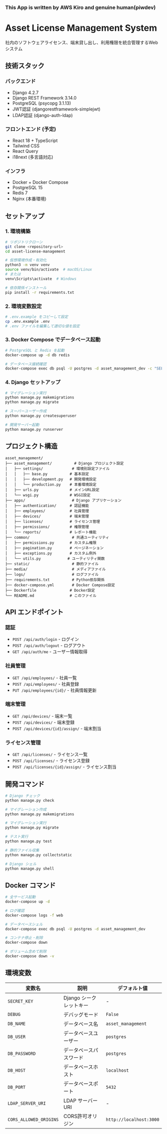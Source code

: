### This App is written by AWS Kiro and genuine human(piwdev)

# Asset License Management System

社内のソフトウェアライセンス、端末貸し出し、利用権限を統合管理するWebシステム

## 技術スタック

### バックエンド
- Django 4.2.7
- Django REST Framework 3.14.0
- PostgreSQL (psycopg 3.1.13)
- JWT認証 (djangorestframework-simplejwt)
- LDAP認証 (django-auth-ldap)

### フロントエンド (予定)
- React 18 + TypeScript
- Tailwind CSS
- React Query
- i18next (多言語対応)

### インフラ
- Docker + Docker Compose
- PostgreSQL 15
- Redis 7
- Nginx (本番環境)

## セットアップ

### 1. 環境構築

```bash
# リポジトリクローン
git clone <repository-url>
cd asset-license-management

# 仮想環境作成・有効化
python3 -m venv venv
source venv/bin/activate  # macOS/Linux
# または
venv\Scripts\activate  # Windows

# 依存関係インストール
pip install -r requirements.txt
```

### 2. 環境変数設定

```bash
# .env.example をコピーして設定
cp .env.example .env
# .env ファイルを編集して適切な値を設定
```

### 3. Docker Compose でデータベース起動

```bash
# PostgreSQL と Redis を起動
docker-compose up -d db redis

# データベース接続確認
docker-compose exec db psql -U postgres -d asset_management_dev -c "SELECT version();"
```

### 4. Django セットアップ

```bash
# マイグレーション実行
python manage.py makemigrations
python manage.py migrate

# スーパーユーザー作成
python manage.py createsuperuser

# 開発サーバー起動
python manage.py runserver
```

## プロジェクト構造

```
asset_management/
├── asset_management/          # Django プロジェクト設定
│   ├── settings/             # 環境別設定ファイル
│   │   ├── base.py          # 基本設定
│   │   ├── development.py   # 開発環境設定
│   │   └── production.py    # 本番環境設定
│   ├── urls.py              # メインURL設定
│   └── wsgi.py              # WSGI設定
├── apps/                     # Django アプリケーション
│   ├── authentication/      # 認証機能
│   ├── employees/           # 社員管理
│   ├── devices/             # 端末管理
│   ├── licenses/            # ライセンス管理
│   ├── permissions/         # 権限管理
│   └── reports/             # レポート機能
├── common/                   # 共通ユーティリティ
│   ├── permissions.py       # カスタム権限
│   ├── pagination.py        # ページネーション
│   ├── exceptions.py        # カスタム例外
│   └── utils.py            # ユーティリティ関数
├── static/                   # 静的ファイル
├── media/                    # メディアファイル
├── logs/                     # ログファイル
├── requirements.txt          # Python依存関係
├── docker-compose.yml        # Docker Compose設定
├── Dockerfile               # Docker設定
└── README.md                # このファイル
```

## API エンドポイント

### 認証
- `POST /api/auth/login` - ログイン
- `POST /api/auth/logout` - ログアウト
- `GET /api/auth/me` - ユーザー情報取得

### 社員管理
- `GET /api/employees/` - 社員一覧
- `POST /api/employees/` - 社員登録
- `PUT /api/employees/{id}/` - 社員情報更新

### 端末管理
- `GET /api/devices/` - 端末一覧
- `POST /api/devices/` - 端末登録
- `POST /api/devices/{id}/assign/` - 端末割当

### ライセンス管理
- `GET /api/licenses/` - ライセンス一覧
- `POST /api/licenses/` - ライセンス登録
- `POST /api/licenses/{id}/assign/` - ライセンス割当

## 開発コマンド

```bash
# Django チェック
python manage.py check

# マイグレーション作成
python manage.py makemigrations

# マイグレーション実行
python manage.py migrate

# テスト実行
python manage.py test

# 静的ファイル収集
python manage.py collectstatic

# Django シェル
python manage.py shell
```

## Docker コマンド

```bash
# 全サービス起動
docker-compose up -d

# ログ確認
docker-compose logs -f web

# データベースシェル
docker-compose exec db psql -U postgres -d asset_management_dev

# コンテナ停止・削除
docker-compose down

# ボリューム含めて削除
docker-compose down -v
```

## 環境変数

| 変数名 | 説明 | デフォルト値 |
|--------|------|-------------|
| `SECRET_KEY` | Django シークレットキー | - |
| `DEBUG` | デバッグモード | `False` |
| `DB_NAME` | データベース名 | `asset_management` |
| `DB_USER` | データベースユーザー | `postgres` |
| `DB_PASSWORD` | データベースパスワード | `postgres` |
| `DB_HOST` | データベースホスト | `localhost` |
| `DB_PORT` | データベースポート | `5432` |
| `LDAP_SERVER_URI` | LDAP サーバーURI | - |
| `CORS_ALLOWED_ORIGINS` | CORS許可オリジン | `http://localhost:3000` |
